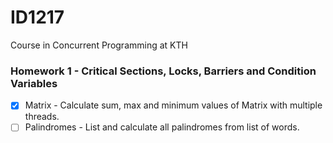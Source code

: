 # ID1217
Course in Concurrent Programming at KTH
### Homework 1 - Critical Sections, Locks, Barriers and Condition Variables
- [x] Matrix - Calculate sum, max and minimum values of Matrix with multiple threads.
- [ ] Palindromes - List and calculate all palindromes from list of words.
